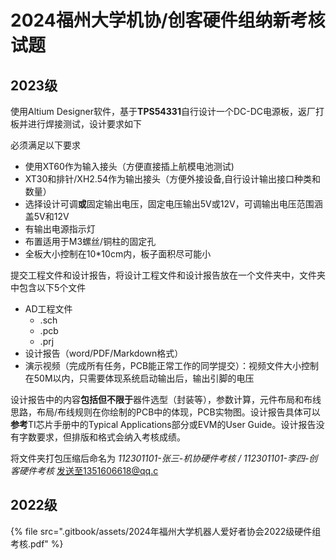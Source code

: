 # 2024福州大学机协/创客硬件组纳新考核试题

## 2023级

使用Altium Designer软件，基于**TPS54331**自行设计一个DC-DC电源板，返厂打板并进行焊接测试，设计要求如下

必须满足以下要求

* 使用XT60作为输入接头（方便直接插上航模电池测试)
* XT30和排针/XH2.54作为输出接头（方便外接设备,自行设计输出接口种类和数量）
* 选择设计可调**或**固定输出电压，固定电压输出5V或12V，可调输出电压范围涵盖5V和12V
* 有输出电源指示灯
* 布置适用于M3螺丝/铜柱的固定孔
* 全板大小控制在10\*10cm内，板子面积尽可能小

提交工程文件和设计报告，将设计工程文件和设计报告放在一个文件夹中，文件夹中包含以下5个文件

* AD工程文件
  * .sch
  * .pcb
  * .prj
* 设计报告（word/PDF/Markdown格式）
* 演示视频（完成所有任务，PCB能正常工作的同学提交）：视频文件大小控制在50M以内，只需要体现系统启动输出后，输出引脚的电压

设计报告中的内容**包括但不限于**器件选型（封装等），参数计算，元件布局和布线思路，布局/布线规则在你绘制的PCB中的体现，PCB实物图。设计报告具体可以**参考**TI芯片手册中的Typical Applications部分或EVM的User Guide。设计报告没有字数要求，但排版和格式会纳入考核成绩。

将文件夹打包压缩后命名为 _112301101-张三-机协硬件考核 / 112301101-李四-创客硬件考核_ 发送至1351606618@qq.c

## 2022级

{% file src=".gitbook/assets/2024年福州大学机器人爱好者协会2022级硬件组考核.pdf" %}
